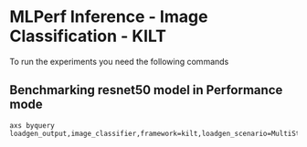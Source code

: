 # MLPerf Inference - Image Classification - KILT

To run the experiments you need the following commands

## Benchmarking resnet50 model in Performance mode
```
axs byquery loadgen_output,image_classifier,framework=kilt,loadgen_scenario=MultiStream,loadgen_mode=PerformanceOnly,model_name=resnet50,loadgen_dataset_size=20,loadgen_buffer_size=1024,loadgen_multistreamness=None,loadgen_target_latency=7
```

